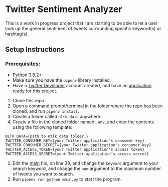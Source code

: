 # Twitter Sentiment Analyzer
This is a work in progress project that I am starting to be able to let a user look up the general sentiment of tweets surrounding specific keyword(s) or hashtag(s).

## Setup Instructions
### Prerequisites:
- Python 3.8.2+
- Make sure you have the `pipenv` library installed.
- Have a [Twitter Developer](https://developer.twitter.com/) account created, and have an [application](https://developer.twitter.com/en/portal/dashboard) ready for this project.

1. Clone this repo.
1. Open a command prompt/terminal in the folder where the repo has been cloned, and run `pipenv install`.
1. Create a folder called `nltk_data` anywhere.
1. Create a file in the cloned folder named `.env`, and enter the contents using the following template:
```
NLTK_DATA={path to ntlk_data folder.}
TWITTER_CONSUMER_KEY={your Twitter application's consumer key}
TWITTER_CONSUMER_SECRET={your Twitter application's consumer key}
TWITTER_ACCESS_TOKEN={your Twitter application's access token}
TWITTER_ACCESS_SECRET={your Twitter application's access secret}
```
1. Edit the [main](main.py#39) file, on line 39, and change the `keyword` argument to your search keyword, and change the `num` argument to the maximum number of tweets you want to search.
1. Run `pipenv run python main.py` to start the program.
